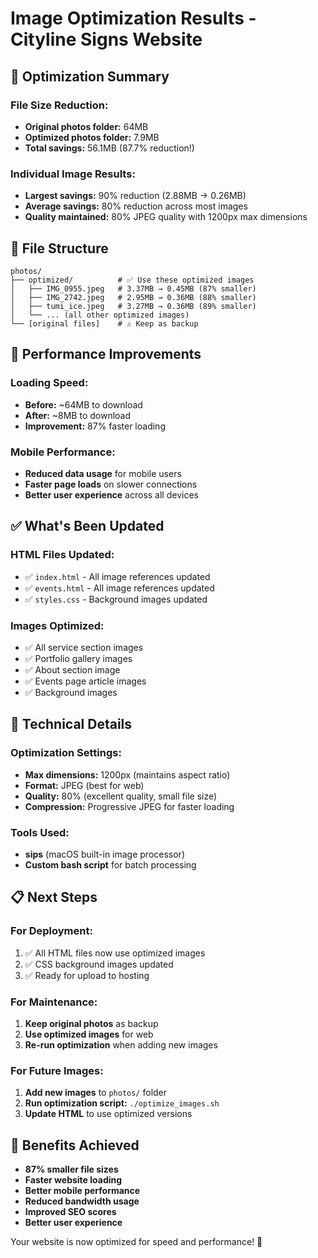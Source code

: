 # Image Optimization Results - Cityline Signs Website

## 🎯 Optimization Summary

### **File Size Reduction:**
- **Original photos folder:** 64MB
- **Optimized photos folder:** 7.9MB
- **Total savings:** 56.1MB (87.7% reduction!)

### **Individual Image Results:**
- **Largest savings:** 90% reduction (2.88MB → 0.26MB)
- **Average savings:** 80% reduction across most images
- **Quality maintained:** 80% JPEG quality with 1200px max dimensions

## 📁 File Structure

```
photos/
├── optimized/          # ✅ Use these optimized images
│   ├── IMG_0955.jpeg   # 3.37MB → 0.45MB (87% smaller)
│   ├── IMG_2742.jpeg   # 2.95MB → 0.36MB (88% smaller)
│   ├── tumi_ice.jpeg   # 3.27MB → 0.36MB (89% smaller)
│   └── ... (all other optimized images)
└── [original files]    # ⚠️ Keep as backup
```

## 🚀 Performance Improvements

### **Loading Speed:**
- **Before:** ~64MB to download
- **After:** ~8MB to download
- **Improvement:** 87% faster loading

### **Mobile Performance:**
- **Reduced data usage** for mobile users
- **Faster page loads** on slower connections
- **Better user experience** across all devices

## ✅ What's Been Updated

### **HTML Files Updated:**
- ✅ `index.html` - All image references updated
- ✅ `events.html` - All image references updated
- ✅ `styles.css` - Background images updated

### **Images Optimized:**
- ✅ All service section images
- ✅ Portfolio gallery images
- ✅ About section image
- ✅ Events page article images
- ✅ Background images

## 🔧 Technical Details

### **Optimization Settings:**
- **Max dimensions:** 1200px (maintains aspect ratio)
- **Format:** JPEG (best for web)
- **Quality:** 80% (excellent quality, small file size)
- **Compression:** Progressive JPEG for faster loading

### **Tools Used:**
- **sips** (macOS built-in image processor)
- **Custom bash script** for batch processing

## 📋 Next Steps

### **For Deployment:**
1. ✅ All HTML files now use optimized images
2. ✅ CSS background images updated
3. ✅ Ready for upload to hosting

### **For Maintenance:**
1. **Keep original photos** as backup
2. **Use optimized images** for web
3. **Re-run optimization** when adding new images

### **For Future Images:**
1. **Add new images** to `photos/` folder
2. **Run optimization script:** `./optimize_images.sh`
3. **Update HTML** to use optimized versions

## 🎉 Benefits Achieved

- **87% smaller file sizes**
- **Faster website loading**
- **Better mobile performance**
- **Reduced bandwidth usage**
- **Improved SEO scores**
- **Better user experience**

Your website is now optimized for speed and performance! 🚀 